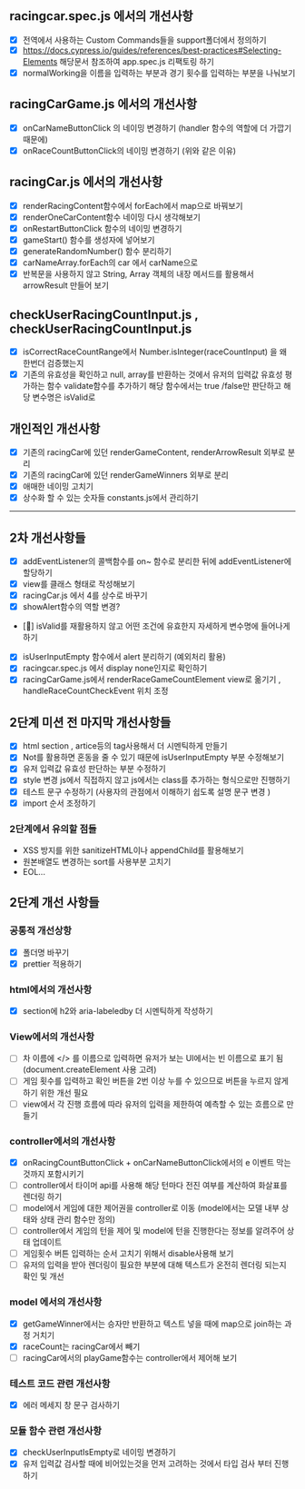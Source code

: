 ## racingcar.spec.js 에서의 개선사항

- [x] 전역에서 사용하는 Custom Commands들을 support폴더에서 정의하기
- [x] https://docs.cypress.io/guides/references/best-practices#Selecting-Elements 해당문서 참조하여 app.spec.js 리팩토링 하기
- [x] normalWorking을 이름을 입력하는 부분과 경기 횟수를 입력하는 부분을 나눠보기

## racingCarGame.js 에서의 개선사항

- [x] onCarNameButtonClick 의 네이밍 변경하기 (handler 함수의 역할에 더 가깝기 때문에)
- [x] onRaceCountButtonClick의 네이밍 변경하기 (위와 같은 이유)

## racingCar.js 에서의 개선사항

- [x] renderRacingContent함수에서 forEach에서 map으로 바꿔보기
- [x] renderOneCarContent함수 네이밍 다시 생각해보기
- [x] onRestartButtonClick 함수의 네이밍 변경하기
- [x] gameStart() 함수를 생성자에 넣어보기
- [x] generateRandomNumber() 함수 분리하기
- [x] carNameArray.forEach의 car 에서 carName으로
- [x] 반복문을 사용하지 않고 String, Array 객체의 내장 메서드를 활용해서 arrowResult 만들어 보기

## checkUserRacingCountInput.js , checkUserRacingCountInput.js

- [x] isCorrectRaceCountRange에서 Number.isInteger(raceCountInput) 을 왜 한번더 검증했는지
- [x] 기존의 유효성을 확인하고 null, array를 반환하는 것에서 유저의 입력값 유효성 평가하는 함수 validate함수를 추가하기 해당 함수에서는 true /false만 판단하고 해당 변수명은 isValid로

## 개인적인 개선사항

- [x] 기존의 racingCar에 있던 renderGameContent, renderArrowResult 외부로 분리
- [x] 기존의 racingCar에 있던 renderGameWinners 외부로 분리
- [x] 애매한 네이밍 고치기
- [x] 상수화 할 수 있는 숫자들 constants.js에서 관리하기

<hr>

## 2차 개선사항들

- [x] addEventListener의 콜백함수를 on~ 함수로 분리한 뒤에 addEventListener에 할당하기
- [x] view를 클래스 형태로 작성해보기
- [x] racingCar.js 에서 4를 상수로 바꾸기
- [x] showAlert함수의 역할 변경?
- [🔺] isValid를 재활용하지 않고 어떤 조건에 유효한지 자세하게 변수명에 들어나게 하기
- [x] isUserInputEmpty 함수에서 alert 분리하기 (예외처리 활용)
- [x] racingcar.spec.js 에서 display none인지로 확인하기
- [x] racingCarGame.js에서 renderRaceGameCountElement view로 옮기기 , handleRaceCountCheckEvent 위치 조정

## 2단계 미션 전 마지막 개선사항들

- [x] html section , artice등의 tag사용해서 더 시멘틱하게 만들기
- [x] Not를 활용하면 혼동을 줄 수 있기 때문에 isUserInputEmpty 부분 수정해보기
- [x] 유저 입력값 유효성 판단하는 부분 수정하기
- [x] style 변경 js에서 직접하지 않고 js에서는 class를 추가하는 형식으로만 진행하기
- [x] 테스트 문구 수정하기 (사용자의 관점에서 이해하기 쉽도록 설명 문구 변경 )
- [x] import 순서 조정하기

### 2단계에서 유의할 점들

- XSS 방지를 위한 sanitizeHTML이나 appendChild를 활용해보기
- 원본배열도 변경하는 sort를 사용부분 고치기
- EOL...

## 2단계 개선 사항들

### 공통적 개선상항

- [x] 폴더명 바꾸기
- [x] prettier 적용하기

### html에서의 개선사항

- [x] section에 h2와 aria-labeledby 더 시멘틱하게 작성하기

### View에서의 개선사항

- [ ] 차 이름에 </> 를 이름으로 입력하면 유저가 보는 UI에서는 빈 이름으로 표기 됨(document.createElement 사용 고려)
- [ ] 게임 횟수를 입력하고 확인 버튼을 2번 이상 누를 수 있으므로 버튼을 누르지 않게 하기 위한 개선 필요
- [ ] view에서 각 진행 흐름에 따라 유저의 입력을 제한하여 예측할 수 있는 흐름으로 만들기

### controller에서의 개선사항

- [x] onRacingCountButtonClick + onCarNameButtonClick에서의 e 이벤트 막는 것까지 포함시키기
- [ ] controller에서 타이머 api를 사용해 해당 턴마다 전진 여부를 계산하여 화살표를 렌더링 하기
- [ ] model에서 게임에 대한 제어권을 controller로 이동 (model에서는 모델 내부 상태와 상태 관리 함수만 정의)
- [ ] controller에서 게임의 턴을 제어 및 model에 턴을 진행한다는 정보를 알려주어 상태 업데이트
- [ ] 게임횟수 버튼 입력하는 순서 고치기 위해서 disable사용해 보기
- [ ] 유저의 입력을 받아 렌더링이 필요한 부분에 대해 텍스트가 온전히 렌더링 되는지 확인 및 개선

### model 에서의 개선사항

- [x] getGameWinner에서는 승자만 반환하고 텍스트 넣을 때에 map으로 join하는 과정 거치기
- [x] raceCount는 racingCar에서 빼기
- [ ] racingCar에서의 playGame함수는 controller에서 제어해 보기

### 테스트 코드 관련 개선사항

- [x] 에러 메세지 창 문구 검사하기

### 모듈 함수 관련 개선사항

- [x] checkUserInputIsEmpty로 네이밍 변경하기
- [x] 유저 입력값 검사할 때에 비어있는것을 먼저 고려하는 것에서 타입 검사 부터 진행하기
